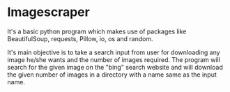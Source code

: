 # Imagescraper
It's a basic python program which makes use of packages like BeautifulSoup, requests, Pillow, io, os and random.

It's main objective is to take a search input from user for downloading any image he/she wants and the number of images required. 
The program will search for the given image on the "bing" search website and will download the given number of images in a directory with a name same as the input name.
